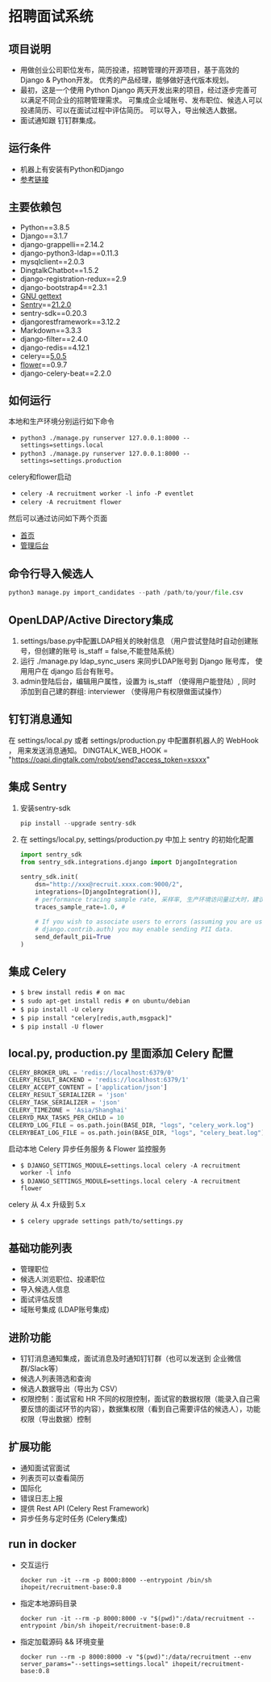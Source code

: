 # 招聘面试系统

## 项目说明
- 用做创业公司职位发布，简历投递，招聘管理的开源项目，基于高效的Django & Python开发。 优秀的产品经理，能够做好迭代版本规划。
- 最初，这是一个使用 Python Django 两天开发出来的项目，经过逐步完善可以满足不同企业的招聘管理需求。 可集成企业域账号、发布职位、候选人可以投递简历、可以在面试过程中评估简历。 可以导入，导出候选人数据。
- 面试通知跟 钉钉群集成。

## 运行条件
- 机器上有安装有Python和Django
- [参考链接](https://docs.djangoproject.com/)

## 主要依赖包

- Python==3.8.5
-  Django==3.1.7
- django-grappelli==2.14.2
- django-python3-ldap==0.11.3
- mysqlclient==2.0.3
- DingtalkChatbot==1.5.2
- django-registration-redux==2.9
- django-bootstrap4==2.3.1
- [GNU gettext](https://www.gnu.org/software/gettext/)
- [Sentry](https://github.com/getsentry/onpremise/releases)==[21.2.0](https://github.com/getsentry/onpremise/releases/tag/21.2.0)
- sentry-sdk==0.20.3
- djangorestframework==3.12.2
- Markdown==3.3.3
- django-filter==2.4.0
- django-redis==4.12.1
- celery==[5.0.5](https://docs.celeryproject.org/en/stable/getting-started/introduction.html#installation)
- [flower](https://docs.celeryproject.org/en/stable/userguide/monitoring.html#usage)==0.9.7
- django-celery-beat==2.2.0

## 如何运行
本地和生产环境分别运行如下命令
- `python3 ./manage.py runserver 127.0.0.1:8000 --settings=settings.local`
- `python3 ./manage.py runserver 127.0.0.1:8000 --settings=settings.production`

celery和flower启动

- `celery -A recruitment worker -l info -P eventlet`
- `celery -A recruitment flower`

然后可以通过访问如下两个页面

- [首页](http://127.0.0.1:8000)
- [管理后台](http://127.0.0.1:8000/admin)

## 命令行导入候选人
```python
python3 manage.py import_candidates --path /path/to/your/file.csv
```

## OpenLDAP/Active Directory集成
1. settings/base.py中配置LDAP相关的映射信息 （用户尝试登陆时自动创建账号，但创建的账号 is_staff = false,不能登陆系统）
2. 运行 ./manage.py ldap_sync_users 来同步LDAP账号到 Django 账号库， 使用用户在 django 后台有账号。
3. admin登陆后台，编辑用户属性，设置为 is_staff （使得用户能登陆）, 同时添加到自己建的群组: interviewer （使得用户有权限做面试操作）

## 钉钉消息通知
在 settings/local.py 或者 settings/production.py 中配置群机器人的 WebHook ， 用来发送消息通知。 DINGTALK_WEB_HOOK = "https://oapi.dingtalk.com/robot/send?access_token=xsxxx"

##  集成 Sentry

1. 安装sentry-sdk 

   ```python
   pip install --upgrade sentry-sdk
   ```

2. 在 settings/local.py, settings/production.py 中加上 sentry 的初始化配置

   ```python
   import sentry_sdk
   from sentry_sdk.integrations.django import DjangoIntegration
   
   sentry_sdk.init(
       dsn="http://xxx@recruit.xxxx.com:9000/2",
       integrations=[DjangoIntegration()],
       # performance tracing sample rate, 采样率, 生产环境访问量过大时，建议调小（不用每一个URL请求都记录性能）
       traces_sample_rate=1.0, # 
       
       # If you wish to associate users to errors (assuming you are using
       # django.contrib.auth) you may enable sending PII data.
       send_default_pii=True
   )
   ```

##  集成 Celery

- `$ brew install redis # on mac`
- `$ sudo apt-get install redis # on ubuntu/debian`
- `$ pip install -U celery`
- `$ pip install "celery[redis,auth,msgpack]"`
- `$ pip install -U flower`

##  local.py, production.py 里面添加 Celery 配置

```python
CELERY_BROKER_URL = 'redis://localhost:6379/0'
CELERY_RESULT_BACKEND = 'redis://localhost:6379/1'
CELERY_ACCEPT_CONTENT = ['application/json']
CELERY_RESULT_SERIALIZER = 'json'
CELERY_TASK_SERIALIZER = 'json'
CELERY_TIMEZONE = 'Asia/Shanghai'
CELERYD_MAX_TASKS_PER_CHILD = 10
CELERYD_LOG_FILE = os.path.join(BASE_DIR, "logs", "celery_work.log")
CELERYBEAT_LOG_FILE = os.path.join(BASE_DIR, "logs", "celery_beat.log")
```

启动本地 Celery 异步任务服务 & Flower 监控服务

- `$ DJANGO_SETTINGS_MODULE=settings.local celery -A recruitment worker -l info`
- `$ DJANGO_SETTINGS_MODULE=settings.local celery -A recruitment flower`

celery 从 4.x 升级到 5.x

- `$ celery upgrade settings path/to/settings.py`

##  基础功能列表

- 管理职位
- 候选人浏览职位、投递职位
- 导入候选人信息
- 面试评估反馈
- 域账号集成 (LDAP账号集成)

##  进阶功能

- 钉钉消息通知集成，面试消息及时通知钉钉群（也可以发送到 企业微信群/Slack等）
- 候选人列表筛选和查询
- 候选人数据导出（导出为 CSV）
- 权限控制：面试官和 HR 不同的权限控制，面试官的数据权限（能录入自己需要反馈的面试环节的内容），数据集权限（看到自己需要评估的候选人），功能权限（导出数据）控制

##  扩展功能

- 通知面试官面试
- 列表页可以查看简历
- 国际化
- 错误日志上报
- 提供 Rest API (Celery Rest Framework)
- 异步任务与定时任务 (Celery集成)

##  run in docker

- 交互运行

  ```
  docker run -it --rm -p 8000:8000 --entrypoint /bin/sh ihopeit/recruitment-base:0.8
  ```

- 指定本地源码目录

  ```
  docker run -it --rm -p 8000:8000 -v "$(pwd)":/data/recruitment --entrypoint /bin/sh ihopeit/recruitment-base:0.8
  ```

- 指定加载源码 && 环境变量

  ```
  docker run --rm -p 8000:8000 -v "$(pwd)":/data/recruitment --env server_params="--settings=settings.local" ihopeit/recruitment-base:0.8
  ```

  